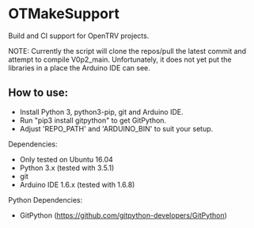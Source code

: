 # OTMakeSupport
Build and CI support for OpenTRV projects.

NOTE: Currently the script will clone the repos/pull the latest commit and attempt to compile V0p2_main. Unfortunately, it does not yet put the libraries in a place the Arduino IDE can see.

## How to use:
- Install Python 3, python3-pip, git and Arduino IDE.
- Run "pip3 install gitpython" to get GitPython.
- Adjust 'REPO_PATH' and 'ARDUINO_BIN' to suit your setup.

Dependencies:
- Only tested on Ubuntu 16.04
- Python 3.x (tested with 3.5.1)
- git
- Arduino IDE 1.6.x (tested with 1.6.8)

Python Dependencies:
- GitPython (https://github.com/gitpython-developers/GitPython)
